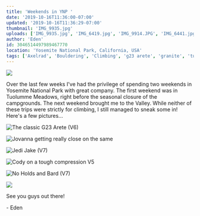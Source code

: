```yaml
---
title: 'Weekends in YNP '
date: '2019-10-16T11:36:00-07:00'
updated: '2019-10-16T11:36:29-07:00'
thumbnail: 'IMG_9935.jpg'
uploads: ['IMG_9935.jpg', 'IMG_6419.jpg', 'IMG_9914.JPG', 'IMG_6441.jpg', 'IMG_9983.jpg', 'IMG_6686.jpg', 'IMG_6718.jpg']
author: 'Eden'
id: 3046514497989467770
location: 'Yosemite National Park, California, USA'
tags: ['Axelrad', 'Bouldering', 'Climbing', 'g23 arete', 'granite', 'tuolumne', 'yosemite']
---
```


![](uploads/IMG_9935.jpg)

Over the last few weeks I've had the privilege of spending two weekends in Yosemite National Park with great company. The first weekend was in Tuolumme Meadows, right before the seasonal closure of the campgrounds. The next weekend brought me to the Valley. While neither of these trips were strictly for climbing, I still managed to sneak some in! Here's a few pictures...

![The classic G23 Arete (V6)](uploads/IMG_6419.jpg)

![Jovanna getting really close on the same](uploads/IMG_9914.JPG)

![Jedi Jake (V7)](uploads/IMG_6441.jpg)

![Cody on a tough compression V5](uploads/IMG_9983.jpg)

![No Holds and Bard (V7)](uploads/IMG_6686.jpg)

![](uploads/IMG_6718.jpg)

See you guys out there!

\- Eden
